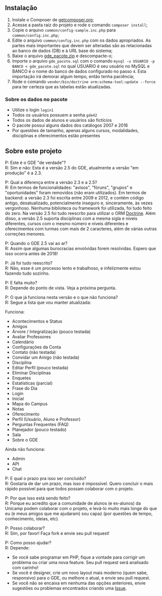 ## Instalação ##

 1. Instale o Composer de [getcomposer.org](https://getcomposer.org);
 2. Acesse a pasta raiz do projeto e rode o comando `composer install`;
 3. Copie o arquivo `common/config-sample.inc.php` para `common/config.inc.php`;
 4. Edite o arquivo `common/config.inc.php` com os dados apropriados. As partes mais importantes que devem ser alteradas são as relacionadas ao banco de dados (DB) e à URL base do sistema;
 5. Baixe o arquivo [gde_pacote.zip](https://gde.guaycuru.net/gde_pacote.zip) e descompacte-o;
 6. Importe o arquivo `gde_pacote.sql` com o comando `mysql -u USUARIO -p BANCO < gde_pacote.sql` no qual USUARIO é seu usuário no MySQL e BANCO é o nome do banco de dados configurado no passo `4`. Esta importação irá demorar algum tempo, então tenha paciência;
 7. Rode o comando `vendor/bin/doctrine orm:schema-tool:update --force` para ter certeza que as tabelas estão atualizadas.

### Sobre os dados no pacote ###

 - Utilize o login `login1`
 - Todos os usuários possuem a senha `gde42`
 - Todos os dados de alunos e usuários são fictícios
 - O pacote possui alguns dados dos catálogos 2007 e 2016
 - Por questões de tamanho, apenas alguns cursos, modalidades, disciplinas e oferecimentos estão presentes

## Sobre este projeto ##

P: Este é o GDE "de verdade"?  
R: Sim e não: Esta é a versão 2.5 do GDE, atualmente a versão "em produção" é a 2.3.  
  
P: Qual a diferença entre a versão 2.3 e a 2.5?  
R: Em termos de funcionalidades: "avisos", "fóruns", "grupos" e "oportunidades" foram removidos (não eram utilizados). Em termos de backend: a versão 2.3 foi escrita entre 2009 e 2012, e contém código antigo, desatualizado, potencialmente inseguro e, sinceramente, às vezes vergonhoso. Nenhuma biblioteca ou framework foi utilizada, foi tudo feito do zero. Na versão 2.5 foi tudo reescrito para utilizar o ORM [Doctrine](http://www.doctrine-project.org/). Além disso, a versão 2.5 suporta disciplinas com a mesma sigla e níveis diferentes, cursos com o mesmo número e níveis diferentes e oferecimentos com turmas com mais de 2 caracteres, além de várias outras correções menores.  
  
P: Quando o GDE 2.5 vai ao ar?  
R: Assim que algumas burocracias envolvidas forem resolvidas. Espero que isso ocorra antes de 2018!  

P: Já foi tudo reescrito?  
R: Não, esse é um processo lento e trabalhoso, e infelizmente estou fazendo tudo sozinho.  
  
P: E falta muito?  
R: Depende do ponto de vista. Veja a próxima pergunta.  
  
P: O que já funciona nesta versão e o que não funciona?  
R: Segue a lista que vou manter atualizada:  

Funciona:

 - Acontecimentos e Status
 - Amigos
 - Árvore / Integralização (pouco testada)
 - Avaliar Professores
 - Calendário
 - Configurações da Conta
 - Contato (não testada)
 - Convidar um Amigo (não testada)
 - Disciplina
 - Editar Perfil (pouco testada)
 - Eliminar Disciplinas
 - Enquetes
 - Estatísticas (parcial)
 - Frase do Dia
 - Login
 - Inicial
 - Mapa do Campus
 - Notas
 - Oferecimento
 - Perfil (Usuário, Aluno e Professor)
 - Perguntas Frequentes (FAQ)
 - Planejador (pouco testado)
 - Sala
 - Sobre o GDE

Ainda não funciona:

 - Admin
 - API
 - Chat

  
P: E qual o prazo pra isso ser concluído?  
R: Gostaria de dar um prazo, mas isso é impossível. Quero concluir o mais rápido possível para que todos possam colaborar com o projeto.  

P: Por que isso está sendo feito?  
R: Porque eu acredito que a comunidade de alunos (e ex-alunos) da Unicamp podem colaborar com o projeto, e levá-lo muito mais longe do que eu (e meus amigos que me ajudaram) sou capaz (por questões de tempo, conhecimento, ideias, etc).  
  
P: Posso colaborar?  
R: Sim, por favor! Faça fork e envie seu pull request!  

P: Como posso ajudar?  
R: Depende:

 - Se você sabe programar em PHP, fique a vontade para corrigir um problema ou criar uma nova feature. Seu pull request será analisado com carinho!
 - Se você é designer, crie um novo layout mais moderno (quem sabe, responsivo) para o GDE, ou melhore o atual, e envie seu pull request.
 - Se você não se encaixa em nenhuma das opções anteriores, envie sugestões ou problemas encontrados criando uma [Issue](https://github.com/guaycuru/gde/issues).
